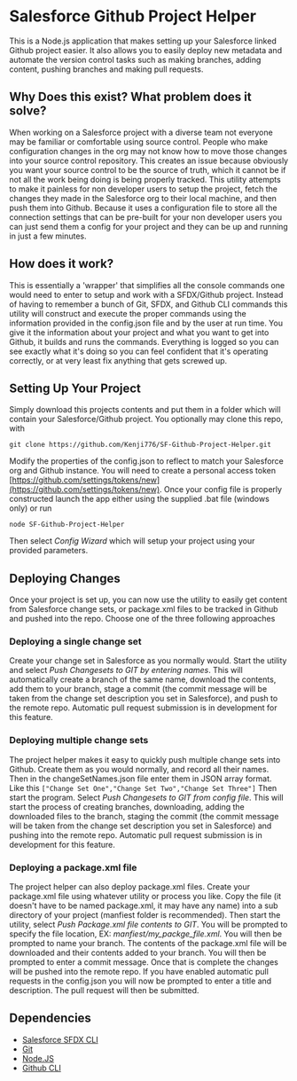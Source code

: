 # Salesforce Github Project Helper

This is a Node.js application that makes setting up your Salesforce linked Github project easier. It also allows you to easily deploy new metadata and automate the version control tasks such as making branches, adding content, pushing branches and making pull requests.

## Why Does this exist? What problem does it solve?

When working on a Salesforce project with a diverse team not everyone may be familiar or comfortable using source control. People who make configuration changes in the org may not know how to move those changes into your source control repository. This creates an issue because obviously you want your source control to be the source of truth, which it cannot be if not all the work being doing is being properly tracked. This utility attempts to make it painless for non developer users to setup the project, fetch the changes they made in the Salesforce org to their local machine, and then push them into Github. Because it uses a configuration file to store all the connection settings that can be pre-built for your non developer users you can just send them a config for your project and they can be up and running in just a few minutes.

## How does it work?

This is essentially a 'wrapper' that simplifies all the console commands one would need to enter to setup and work with a SFDX/Github project. Instead of having to remember a bunch of Git, SFDX, and Github CLI commands this utility will construct and execute the proper commands using the information provided in the config.json file and by the user at run time. You give it the information about your project and what you want to get into Github, it builds and runs the commands. Everything is logged so you can see exactly what it's doing so you can feel confident that it's operating correctly, or at very least fix anything that gets screwed up.

## Setting Up Your Project

Simply download this projects contents and put them in a folder which will contain your Salesforce/Github project. You optionally may clone this repo, with

`git clone https://github.com/Kenji776/SF-Github-Project-Helper.git`
 
Modify the properties of the config.json to reflect to match your Salesforce org and Github instance. You will need to create a personal access token [https://github.com/settings/tokens/new](https://github.com/settings/tokens/new). Once your config file is properly constructed launch the app either using the supplied .bat file (windows only) or run

`node SF-Github-Project-Helper`

Then select *Config Wizard* which will setup your project using your provided parameters.

## Deploying Changes

Once your project is set up, you can now use the utility to easily get content from Salesforce change sets, or package.xml files to be tracked in Github and pushed into the repo. Choose one of the three following approaches

### Deploying a single change set

Create your change set in Salesforce as you normally would. Start the utility and select *Push Changesets to GIT by entering names*. This will automatically create a branch of the same name, download the contents, add them to your branch, stage a commit (the commit message will be taken from the change set description you set in Salesforce), and push to the remote repo. Automatic pull request submission is in development for this feature.

### Deploying multiple change sets

The project helper makes it easy to quickly push multiple change sets into Github. Create them as you would normally, and record all their names. Then in the changeSetNames.json file enter them in JSON array format. Like this
`["Change Set One","Change Set Two","Change Set Three"]`
Then start the program. Select *Push Changesets to GIT from config file*. This will start the process of creating branches, downloading, adding the downloaded files to the branch, staging the commit (the commit message will be taken from the change set description you set in Salesforce) and pushing into the remote repo. Automatic pull request submission is in development for this feature.

### Deploying a package.xml file

The project helper can also deploy package.xml files. Create your package.xml file using whatever utility or process you like. Copy the file (it doesn't have to be named package.xml, it may have any name) into a sub directory of your project (manfiest folder is recommended). Then start the utility, select *Push Package.xml file contents to GIT*. You will be prompted to specify the file location, EX: *manfiest/my_packge_file.xml*. You will then be prompted to name your branch. The contents of the package.xml file will be downloaded and their contents added to your branch. You will then be prompted to enter a commit message. Once that is complete the changes will be pushed into the remote repo. If you have enabled automatic pull requests in the config.json you will now be prompted to enter a title and description. The pull request will then be submitted.

## Dependencies

- [Salesforce SFDX CLI](https://developer.salesforce.com/tools/sfdxcli)
- [Git](https://git-scm.com/downloads)
- [Node.JS](https://nodejs.org/en/)
- [Github CLI](https://cli.github.com/)



